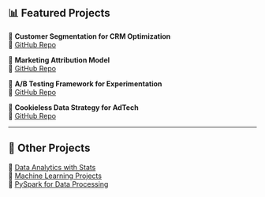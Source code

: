 ## 📊 Featured Projects  
🔹 **Customer Segmentation for CRM Optimization**  
📍 [GitHub Repo](https://github.com/rs-fagundes/customer_segmentation_crm)  

🔹 **Marketing Attribution Model**  
📍 [GitHub Repo](https://github.com/rs-fagundes/marketing_attribution_model)  

🔹 **A/B Testing Framework for Experimentation**  
📍 [GitHub Repo](https://github.com/rs-fagundes/ab_testing_framework)  

🔹 **Cookieless Data Strategy for AdTech**  
📍 [GitHub Repo](https://github.com/rs-fagundes/cookieless_data_strategy)  

---

## 📂 Other Projects  
📌 [Data Analytics with Stats](https://github.com/rs-fagundes/data-analytics-with-stats)  
📌 [Machine Learning Projects](https://github.com/rs-fagundes/Machine-Learning)  
📌 [PySpark for Data Processing](https://github.com/rs-fagundes/PySpark)  
